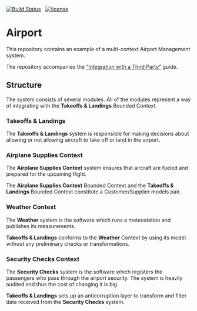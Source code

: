 [![Build Status][travis-badge]](https://travis-ci.com/spine-examples/airport) &nbsp;
[![license][license-badge]](http://www.apache.org/licenses/LICENSE-2.0)

[travis-badge]: https://travis-ci.com/spine-examples/airport.svg?branch=master
[license-badge]: https://img.shields.io/badge/license-Apache%20License%202.0-blue.svg?style=flat

# Airport

This repository contains an example of a multi-context Airport Management system.

The repository accompanies the [“Integration with a Third Party”][integration] guide.

[integration]: https://spine.io/docs/guides/integration.html

## Structure

The system consists of several modules. All of the modules represent a way of integrating with
the **Takeoffs & Landings** Bounded Context.

### Takeoffs & Landings

The **Takeoffs & Landings** system is responsible for making decisions about allowing or not
allowing aircraft to take off or land in the airport.

### Airplane Supplies Context

The **Airplane Supplies Context** system ensures that aircraft are fueled and prepared for the
upcoming flight.

The **Airplane Supplies Context** Bounded Context and the **Takeoffs & Landings** Bounded Context
constitute a Customer/Supplier models pair.

### Weather Context

The **Weather** system is the software which runs a meteostation and publishes its measurements.

**Takeoffs & Landings** conforms to the **Weather** Context by using its model without any
preliminary checks or transformations.

### Security Checks Context

The **Security Checks** system is the software which registers the passengers who pass through
the airport security. The system is heavily audited and thus the cost of changing it is big.

**Takeoffs & Landings** sets up an anticorruption layer to transform and filter data received from
the **Security Checks** system.
